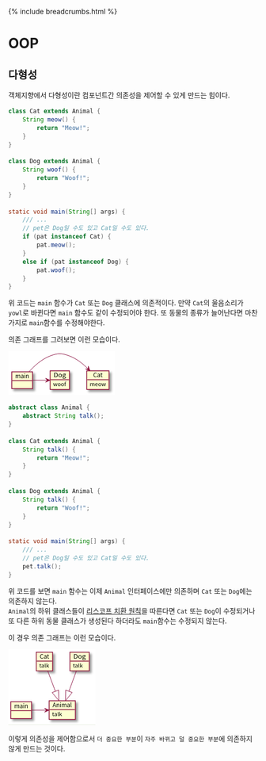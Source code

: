 {% include breadcrumbs.html %}

# OOP

## 다형성

객체지향에서 다형성이란 컴포넌트간 의존성을 제어할 수 있게 만드는 힘이다.

```java
class Cat extends Animal {
    String meow() {
        return "Meow!";
    }
}

class Dog extends Animal {
    String woof() {
        return "Woof!";
    }
}

static void main(String[] args) {
    /// ...
    // pet은 Dog일 수도 있고 Cat일 수도 있다.
    if (pat instanceof Cat) {
        pat.meow();
    }
    else if (pat instanceof Dog) {
        pat.woof();
    }
}
```

위 코드는 `main` 함수가 `Cat` 또는 `Dog` 클래스에 의존적이다. 만약 `Cat`의 울음소리가 `yowl`로 바뀐다면 `main` 함수도 같이 수정되어야 한다. 또 동물의 종류가 늘어난다면 마찬가지로 `main`함수를 수정해야한다.

의존 그래프를 그려보면 이런 모습이다.

![UML1](./images/oop_uml1.png)

```java
abstract class Animal {
    abstract String talk();
}

class Cat extends Animal {
    String talk() {
        return "Meow!";
    }
}

class Dog extends Animal {
    String talk() {
        return "Woof!";
    }
}

static void main(String[] args) {
    /// ...
    // pet은 Dog일 수도 있고 Cat일 수도 있다.
    pet.talk();
}
```

위 코드를 보면 `main` 함수는 이제 `Animal` 인터페이스에만 의존하며 `Cat` 또는 `Dog`에는 의존하지 않는다.  
`Animal`의 하위 클래스들이 [리스코프 치환 원칙](https://ko.wikipedia.org/wiki/%EB%A6%AC%EC%8A%A4%EC%BD%94%ED%94%84_%EC%B9%98%ED%99%98_%EC%9B%90%EC%B9%99)을 따른다면 `Cat` 또는 `Dog`이 수정되거나 또 다른 하위 동물 클래스가 생성된다 하더라도 `main`함수는 수정되지 않는다.

이 경우 의존 그래프는 이런 모습이다.

![](./images/oop_uml2.png)

이렇게 의존성을 제어함으로서 `더 중요한 부분`이 `자주 바뀌고 덜 중요한 부분`에 의존하지 않게 만드는 것이다.
